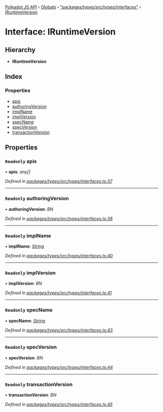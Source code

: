 [Polkadot JS API](../README.md) › [Globals](../globals.md) › ["packages/types/src/types/interfaces"](../modules/_packages_types_src_types_interfaces_.md) › [IRuntimeVersion](_packages_types_src_types_interfaces_.iruntimeversion.md)

# Interface: IRuntimeVersion

## Hierarchy

* **IRuntimeVersion**

## Index

### Properties

* [apis](_packages_types_src_types_interfaces_.iruntimeversion.md#readonly-apis)
* [authoringVersion](_packages_types_src_types_interfaces_.iruntimeversion.md#readonly-authoringversion)
* [implName](_packages_types_src_types_interfaces_.iruntimeversion.md#readonly-implname)
* [implVersion](_packages_types_src_types_interfaces_.iruntimeversion.md#readonly-implversion)
* [specName](_packages_types_src_types_interfaces_.iruntimeversion.md#readonly-specname)
* [specVersion](_packages_types_src_types_interfaces_.iruntimeversion.md#readonly-specversion)
* [transactionVersion](_packages_types_src_types_interfaces_.iruntimeversion.md#readonly-transactionversion)

## Properties

### `Readonly` apis

• **apis**: *any[]*

*Defined in [packages/types/src/types/interfaces.ts:37](https://github.com/polkadot-js/api/blob/b6d1be6ee5/packages/types/src/types/interfaces.ts#L37)*

___

### `Readonly` authoringVersion

• **authoringVersion**: *BN*

*Defined in [packages/types/src/types/interfaces.ts:38](https://github.com/polkadot-js/api/blob/b6d1be6ee5/packages/types/src/types/interfaces.ts#L38)*

___

### `Readonly` implName

• **implName**: *[String](../classes/_packages_types_src_primitive_text_.text.md#static-string)*

*Defined in [packages/types/src/types/interfaces.ts:40](https://github.com/polkadot-js/api/blob/b6d1be6ee5/packages/types/src/types/interfaces.ts#L40)*

___

### `Readonly` implVersion

• **implVersion**: *BN*

*Defined in [packages/types/src/types/interfaces.ts:41](https://github.com/polkadot-js/api/blob/b6d1be6ee5/packages/types/src/types/interfaces.ts#L41)*

___

### `Readonly` specName

• **specName**: *[String](../classes/_packages_types_src_primitive_text_.text.md#static-string)*

*Defined in [packages/types/src/types/interfaces.ts:43](https://github.com/polkadot-js/api/blob/b6d1be6ee5/packages/types/src/types/interfaces.ts#L43)*

___

### `Readonly` specVersion

• **specVersion**: *BN*

*Defined in [packages/types/src/types/interfaces.ts:44](https://github.com/polkadot-js/api/blob/b6d1be6ee5/packages/types/src/types/interfaces.ts#L44)*

___

### `Readonly` transactionVersion

• **transactionVersion**: *BN*

*Defined in [packages/types/src/types/interfaces.ts:45](https://github.com/polkadot-js/api/blob/b6d1be6ee5/packages/types/src/types/interfaces.ts#L45)*
